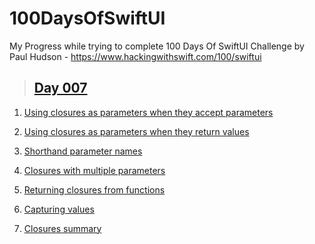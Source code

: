 # 100DaysOfSwiftUI

My Progress while trying to complete 100 Days Of SwiftUI Challenge by Paul Hudson - https://www.hackingwithswift.com/100/swiftui

> ## [Day 007](https://www.hackingwithswift.com/100/swiftui/7 "Day 007")

1. [Using closures as parameters when they accept parameters](https://www.hackingwithswift.com/sixty/6/6/using-closures-as-parameters-when-they-accept-parameters "Using closures as parameters when they accept parameters")

2. [Using closures as parameters when they return values](https://www.hackingwithswift.com/sixty/6/7/using-closures-as-parameters-when-they-return-values "Using closures as parameters when they return values")

3. [Shorthand parameter names](https://www.hackingwithswift.com/sixty/6/8/shorthand-parameter-names "Shorthand parameter names")

4. [Closures with multiple parameters](https://www.hackingwithswift.com/sixty/6/9/closures-with-multiple-parameters "Closures with multiple parameters")

5. [Returning closures from functions](https://www.hackingwithswift.com/sixty/6/10/returning-closures-from-functions "Returning closures from functions")

6. [Capturing values](https://www.hackingwithswift.com/sixty/6/11/capturing-values "Capturing values")

7. [Closures summary](https://www.hackingwithswift.com/sixty/6/12/closures-summary "Closures summary")
